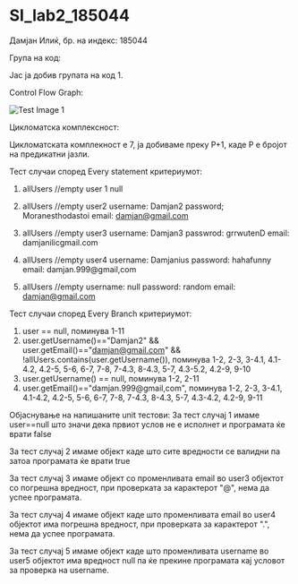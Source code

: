 # SI_lab2_185044
Дамјан Илиќ, бр. на индекс: 185044

Група на код:

Јас ја добив групата на код 1.


Control Flow Graph:

![Test Image 1](SIlab2_185044)


Цикломатска комплексност:

Цикломатската комплекност е 7, ја добиваме преку P+1, каде P е бројот на предикатни јазли.


Тест случаи според Every statement критериумот: 
1. allUsers //empty
user 1      null

2. allUsers //empty
user2
username: Damjan2
password; Moranesthodastoi
email: damjan@gmail.com

3. allUsers //empty
user3
username: Damjan3
passwrod: grrwutenD
email: damjanilicgmail.com

4. allUsers //empty
user4
username: Damjanius
password: hahafunny
email: damjan.999@gmail,com

5. allUsers //empty
username: null
password: random
email: damjan@gmail.com
 
 
Тест случаи според Every Branch критериумот:
1. user == null, поминува 1-11
2. user.getUsername()=="Damjan2" && user.getEmail()=="damjan@gmail.com" && !allUsers.contains(user.getUsername()), поминува 1-2, 2-3, 3-4.1, 4.1-4.2, 4.2-5, 5-6, 6-7, 7-8, 7-4.3, 8-4.3, 5-7, 4.3-5.2, 4.2-9, 9-10
3. user.getUsername() == null, поминува 1-2, 2-11
4. user.getEmail()=="damjan.999@gmail,com", поминува 1-2, 2-3, 3-4.1, 4.1-4.2, 4.2-5, 5-6, 6-7, 7-8, 7-4.3, 8-4.3, 5-7, 4.3-4.2, 4.2-9, 9-11


Објаснување на напишаните unit тестови:
За тест случај 1 имаме user==null што значи дека првиот услов не е исполнет и програмата ќе врати false

  За тест случај 2 имaме објект каде што сите вредности се валидни па затоа програмата ќе врати true

  За тест случај 3 имаме објект со променливата email во user3 објектот со погрешна вредност, при проверката за карактерот "@", нема да успее програмата.

  За тест случај 4 имаме објект каде што променливата email во user4 објектот има погрешна вредност, при проверката за карактерот ".", нема да успее програмата.

  За тест случај 5 имаме објект каде што променливата username во user5 објектот има вредност null па ќе прекине програмата кај условот за проверка на username. 


